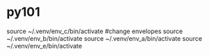# py101

source ~/.venv/env_c/bin/activate  #change envelopes
source ~/.venv/env_b/bin/activate
source ~/.venv/env_a/bin/activate
source ~/.venv/env_e/bin/activate
